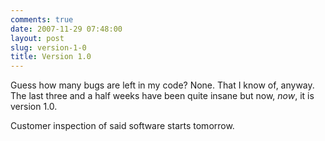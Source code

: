 ```yaml
---
comments: true
date: 2007-11-29 07:48:00
layout: post
slug: version-1-0
title: Version 1.0
---
```


Guess how many bugs are left in my code?  None.  That I know of, anyway.  The last three and a half weeks have been quite insane but now, <i>now</i>, it is version 1.0.  

Customer inspection of said software starts tomorrow.
